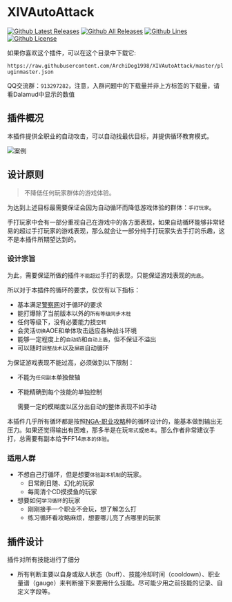 
# XIVAutoAttack

[![Github Latest Releases](https://img.shields.io/github/downloads/ArchiDog1998/XIVAutoAttack/latest/total.svg?label=最新版本下载量&style=for-the-badge)]()
[![Github All Releases](https://img.shields.io/github/downloads/ArchiDog1998/XIVAutoAttack/total.svg?label=总下载量&style=for-the-badge)]()
[![Github Lines](https://img.shields.io/tokei/lines/github/ArchiDog1998/XIVAutoAttack?label=总行数&style=for-the-badge)]()
[![Github License](https://img.shields.io/github/license/ArchiDog1998/XIVAutoAttack.svg?label=开源协议&style=for-the-badge)]()

如果你喜欢这个插件，可以在这个目录中下载它: 

`https://raw.githubusercontent.com/ArchiDog1998/XIVAutoAttack/master/pluginmaster.json`

QQ交流群：`913297282`，注意，入群问题中的下载量并非上方标签的下载量，请看Dalamud中显示的数值

## 插件概况

本插件提供全职业的自动攻击，可以自动找最优目标，并提供循环教育模式。

![案例](gifs/ExampleDNC.gif)

## 设计原则

> 不降低任何玩家群体的游戏体验。

为达到上述目标最需要保证会因为自动循环而降低游戏体验的群体：`手打玩家`。

手打玩家中会有一部分重视自己在游戏中的各方面表现，如果自动循环能够非常轻易的超过手打玩家的游戏表现，那么就会让一部分纯手打玩家失去手打的乐趣，这不是本插件所期望达到的。 

### 设计宗旨

为此，需要保证所做的插件`不能超过`手打的表现，只能保证游戏表现的`兜底`。

所以对于本插件的循环的要求，仅仅有以下指标：

- 基本满足[警察网](https://xivanalysis.com/)对于循环的要求
- 能打爆除了当前版本以外的`所有等级同步木桩`
- 任何等级下，没有必要能力技`空转`
- 会灵活`切换`AOE和单体攻击适应各种战斗环境
- 能够一定程度上的`自动奶`和`自动上盾`，但不保证不溢出
- 可以随时`调整战术`以及`屏蔽`自动循环

为保证游戏表现不能过高，必须做到以下限制：

- 不能为`任何副本`单独做轴

- 不能精确到每个技能的单独控制

  需要一定的模糊度以区分出自动的整体表现不如手动

本插件几乎所有循环都是按照[NGA-职业攻略](https://nga.178.com/thread.php?fid=-362960)种的循环设计的，能基本做到输出无压力。如果还觉得输出有困难，那多半是在玩`零式`或`绝本`。那么作者非常建议手打，总需要有副本给予FF14`原本的体验`。

### 适用人群
- 不想自己打循环，但是想要`体验副本机制`的玩家。
  - 日常刷日随、幻化的玩家
  - 每周清个CD摸摸鱼的玩家
- 想要如何`学习循环`的玩家
  - 刚刚接手一个职业不会玩，想了解怎么打
  - 练习循环看攻略麻烦，想要哪儿亮了点哪里的玩家



## 插件设计

插件对所有技能进行了细分

- 所有判断主要以自身或敌人状态（buff）、技能冷却时间（cooldown）、职业量谱（gauge）来判断接下来要用什么技能。尽可能少用之前技能的记录、自定义字段等。

